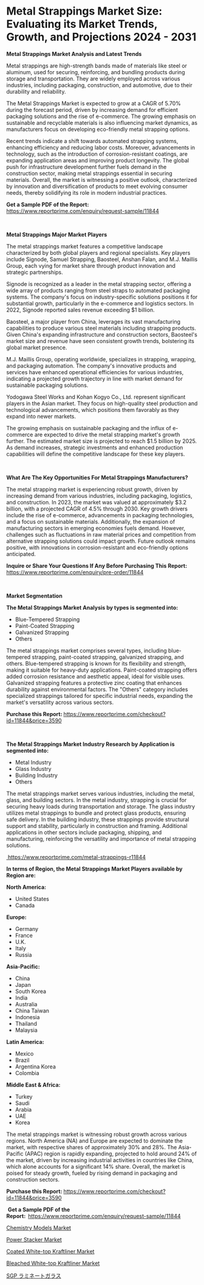 <p><h1>Metal Strappings Market Size: Evaluating its Market Trends, Growth, and Projections 2024 - 2031</h1></p><p><strong>Metal Strappings Market Analysis and Latest Trends</strong></p>
<p><p>Metal strappings are high-strength bands made of materials like steel or aluminum, used for securing, reinforcing, and bundling products during storage and transportation. They are widely employed across various industries, including packaging, construction, and automotive, due to their durability and reliability. </p><p>The Metal Strappings Market is expected to grow at a CAGR of 5.70% during the forecast period, driven by increasing demand for efficient packaging solutions and the rise of e-commerce. The growing emphasis on sustainable and recyclable materials is also influencing market dynamics, as manufacturers focus on developing eco-friendly metal strapping options. </p><p>Recent trends indicate a shift towards automated strapping systems, enhancing efficiency and reducing labor costs. Moreover, advancements in technology, such as the introduction of corrosion-resistant coatings, are expanding application areas and improving product longevity. The global push for infrastructure development further fuels demand in the construction sector, making metal strappings essential in securing materials. Overall, the market is witnessing a positive outlook, characterized by innovation and diversification of products to meet evolving consumer needs, thereby solidifying its role in modern industrial practices.</p></p>
<p><strong>Get a Sample PDF of the Report:&nbsp;</strong> <a href="https://www.reportprime.com/enquiry/request-sample/11844">https://www.reportprime.com/enquiry/request-sample/11844</a></p>
<p>&nbsp;</p>
<p><strong>Metal Strappings Major Market Players</strong></p>
<p><p>The metal strappings market features a competitive landscape characterized by both global players and regional specialists. Key players include Signode, Samuel Strapping, Baosteel, Anshan Falan, and M.J. Maillis Group, each vying for market share through product innovation and strategic partnerships.</p><p>Signode is recognized as a leader in the metal strapping sector, offering a wide array of products ranging from steel straps to automated packaging systems. The company's focus on industry-specific solutions positions it for substantial growth, particularly in the e-commerce and logistics sectors. In 2022, Signode reported sales revenue exceeding $1 billion.</p><p>Baosteel, a major player from China, leverages its vast manufacturing capabilities to produce various steel materials including strapping products. Given China's expanding infrastructure and construction sectors, Baosteel's market size and revenue have seen consistent growth trends, bolstering its global market presence.</p><p>M.J. Maillis Group, operating worldwide, specializes in strapping, wrapping, and packaging automation. The company's innovative products and services have enhanced operational efficiencies for various industries, indicating a projected growth trajectory in line with market demand for sustainable packaging solutions.</p><p>Yodogawa Steel Works and Kohan Kogyo Co., Ltd. represent significant players in the Asian market. They focus on high-quality steel production and technological advancements, which positions them favorably as they expand into newer markets.</p><p>The growing emphasis on sustainable packaging and the influx of e-commerce are expected to drive the metal strapping market's growth further. The estimated market size is projected to reach $1.5 billion by 2025. As demand increases, strategic investments and enhanced production capabilities will define the competitive landscape for these key players.</p></p>
<p>&nbsp;</p>
<p><strong>What Are The Key Opportunities For Metal Strappings Manufacturers?</strong></p>
<p><p>The metal strapping market is experiencing robust growth, driven by increasing demand from various industries, including packaging, logistics, and construction. In 2023, the market was valued at approximately $3.2 billion, with a projected CAGR of 4.5% through 2030. Key growth drivers include the rise of e-commerce, advancements in packaging technologies, and a focus on sustainable materials. Additionally, the expansion of manufacturing sectors in emerging economies fuels demand. However, challenges such as fluctuations in raw material prices and competition from alternative strapping solutions could impact growth. Future outlook remains positive, with innovations in corrosion-resistant and eco-friendly options anticipated.</p></p>
<p><strong>Inquire or Share Your Questions If Any Before Purchasing This Report:</strong> <a href="https://www.reportprime.com/enquiry/pre-order/11844">https://www.reportprime.com/enquiry/pre-order/11844</a></p>
<p>&nbsp;</p>
<p><strong>Market Segmentation</strong></p>
<p><strong>The Metal Strappings Market Analysis by types is segmented into:</strong></p>
<p><ul><li>Blue-Tempered Strapping</li><li>Paint-Coated Strapping</li><li>Galvanized Strapping</li><li>Others</li></ul></p>
<p><p>The metal strappings market comprises several types, including blue-tempered strapping, paint-coated strapping, galvanized strapping, and others. Blue-tempered strapping is known for its flexibility and strength, making it suitable for heavy-duty applications. Paint-coated strapping offers added corrosion resistance and aesthetic appeal, ideal for visible uses. Galvanized strapping features a protective zinc coating that enhances durability against environmental factors. The "Others" category includes specialized strappings tailored for specific industrial needs, expanding the market's versatility across various sectors.</p></p>
<p><strong>Purchase this Report:&nbsp;</strong><a href="https://www.reportprime.com/checkout?id=11844&price=3590">https://www.reportprime.com/checkout?id=11844&price=3590</a></p>
<p>&nbsp;</p>
<p><strong>The Metal Strappings Market Industry Research by Application is segmented into:</strong></p>
<p><ul><li>Metal Industry</li><li>Glass Industry</li><li>Building Industry</li><li>Others</li></ul></p>
<p><p>The metal strappings market serves various industries, including the metal, glass, and building sectors. In the metal industry, strapping is crucial for securing heavy loads during transportation and storage. The glass industry utilizes metal strappings to bundle and protect glass products, ensuring safe delivery. In the building industry, these strappings provide structural support and stability, particularly in construction and framing. Additional applications in other sectors include packaging, shipping, and manufacturing, reinforcing the versatility and importance of metal strapping solutions.</p></p>
<p><a href="https://www.reportprime.com/metal-strappings-r11844">&nbsp;https://www.reportprime.com/metal-strappings-r11844</a></p>
<p><strong>In terms of Region, the Metal Strappings Market Players available by Region are:</strong></p>
<p>
    <p> <strong> North America: </strong>
        <ul>
            <li>United States</li>
            <li>Canada</li>
        </ul>
        </p> 
    <p> <strong> Europe: </strong>
        <ul>
            <li>Germany</li>
            <li>France</li>
            <li>U.K.</li>
            <li>Italy</li>
            <li>Russia</li>
        </ul>
        </p> 
    <p> <strong> Asia-Pacific: </strong>
        <ul>
            <li>China</li>
            <li>Japan</li>
            <li>South Korea</li>
            <li>India</li>
            <li>Australia</li>
            <li>China Taiwan</li>
            <li>Indonesia</li>
            <li>Thailand</li>
            <li>Malaysia</li>
        </ul>
        </p> 
    <p> <strong> Latin America: </strong>
        <ul>
            <li>Mexico</li>
            <li>Brazil</li>
            <li>Argentina Korea</li>
            <li>Colombia</li>
        </ul>
        </p> 
    <p> <strong> Middle East & Africa: </strong>
        <ul>
            <li>Turkey</li>
            <li>Saudi</li>
            <li>Arabia</li>
            <li>UAE</li>
            <li>Korea</li>
        </ul>
    </p>
    </p>
<p><p>The metal strappings market is witnessing robust growth across various regions. North America (NA) and Europe are expected to dominate the market, with respective shares of approximately 30% and 28%. The Asia-Pacific (APAC) region is rapidly expanding, projected to hold around 24% of the market, driven by increasing industrial activities in countries like China, which alone accounts for a significant 14% share. Overall, the market is poised for steady growth, fueled by rising demand in packaging and construction sectors.</p></p>
<p><strong>Purchase this Report: </strong><a href="https://www.reportprime.com/checkout?id=11844&price=3590">https://www.reportprime.com/checkout?id=11844&price=3590</a></p>
<p>&nbsp;<strong>Get a Sample PDF of the Report:&nbsp;&nbsp;</strong><a href="https://www.reportprime.com/enquiry/request-sample/11844">https://www.reportprime.com/enquiry/request-sample/11844</a></p>
<p><strong></strong></p>
<p><p><a href="https://github.com/CliffMedina6/Market-Research-Report-List-6/blob/main/chemistry-models-market.md">Chemistry Models Market</a></p><p><a href="https://medium.com/@albertohickle/analyzing-power-stacker-market-dynamics-and-growth-drivers-and-forecasted-for-period-from-2024-to-52f6ae210faf">Power Stacker Market</a></p><p><a href="https://issuu.com/reportprime-2/docs/coated-white-top-kraftliner-market-_91f026fbe5162b">Coated White-top Kraftliner Market</a></p><p><a href="https://issuu.com/reportprime-2/docs/bleached-white-top-kraftliner-marke_fd86e1ceb053b2">Bleached White-top Kraftliner Market</a></p><p><a href="https://medium.com/@qyzhmeiu47/2024%E5%B9%B4%E3%81%8B%E3%82%892031%E5%B9%B4%E3%81%BE%E3%81%A7%E3%81%AE%E6%88%90%E9%95%B7%E6%A9%9F%E4%BC%9A%E3%81%A8%E8%AA%B2%E9%A1%8C%E3%81%AB%E5%AF%BE%E3%81%99%E3%82%8B%E3%82%A4%E3%83%B3%E3%82%B5%E3%82%A4%E3%83%88%E3%82%92%E6%8F%90%E4%BE%9B%E3%81%99%E3%82%8B%E3%82%B0%E3%83%AD%E3%83%BC%E3%83%90%E3%83%ABsgp%E7%A9%8D%E5%B1%A4%E3%82%AC%E3%83%A9%E3%82%B9%E5%B8%82%E5%A0%B4%E3%81%AE%E3%83%88%E3%83%AC%E3%83%B3%E3%83%89-%E6%88%90%E9%95%B7%E8%A6%8B%E9%80%9A%E3%81%97-%E6%97%A5%E6%9C%AC%E8%AA%9E%E8%A8%B3-7c61b0194025">SGP ラミネートガラス</a></p></p>
